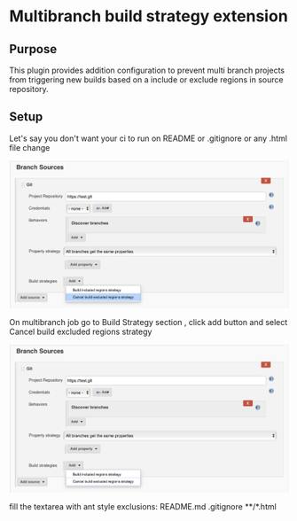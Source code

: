 # Multibranch build strategy extension

## Purpose
This plugin provides addition configuration to prevent multi branch projects from triggering new builds
based on a include or exclude regions in source repository.



## Setup
Let's say you don't want your ci to run on README or .gitignore or any .html file change

![Multibranch build strategy extension](/images/plugin-options.png)

On multibranch job go to Build Strategy section , click add button and select
Cancel build excluded regions strategy 

![Multibranch build strategy extension](/images/exclude-regions.png)

fill the textarea with ant style exclusions:
README.md
.gitignore
**/*.html

